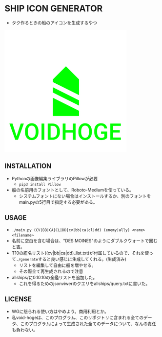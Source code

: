# SHIP ICON GENERATOR
- タク作るときの船のアイコンを生成するやつ

![VOIDHOGE.png](VOIDHOGE.png)

## INSTALLATION
- Pythonの画像編集ライブラリのPillowが必要
  - `pip3 install Pillow`
- 船の名前用のフォントとして、Roboto-Mediumを使っている。
  - システムフォントにない場合はインストールするか、別のフォントをmain.pyの5行目で指定する必要がある。

## USAGE
- `./main.py (CV|BB|CA|CL|DD|cv|bb|ca|cl|dd) (enemy|ally) <name> <filename>`
- 名前に空白を含む場合は、"DES MOINES"のようにダブルクウォートで囲むと吉。
- T10の艦名リスト((cv|bb|ca|dd)_list.txt)が付属しているので、それを使って`./generate`すると良い感じに生成してくれる。(生成済み)
  - リストを編集して自由に船を増やせる。
  - その際全て再生成されるので注意
- allships/に0.10.10の全艦リストを追加した。
  - これを得るためのjsonviwerのクエリをallships/query.txtに書いた。

## LICENSE
- WGに怒られる使い方はやめよう。商用利用とか。
- 私void-hogeは、このプログラム、このリポジトリに含まれる全てのデータ、このプログラムによって生成された全てのデータについて、なんの責任も負わない。
